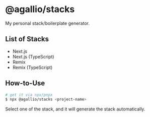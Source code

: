 # @agallio/stacks

My personal stack/boilerplate generator.

## List of Stacks

- Next.js
- Next.js (TypeScript)
- Remix
- Remix (TypeScript)

## How-to-Use

```bash
# get it via npx/pnpx
$ npx @agallio/stacks <project-name>
```

Select one of the stack, and it will generate the stack automatically.
